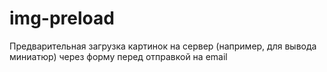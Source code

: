 # img-preload

Предварительная загрузка картинок на сервер (например, для вывода миниатюр) через форму перед отправкой на email
